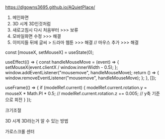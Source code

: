 https://dlgowns3695.github.io/AQuietPlace/

1. 메인화면
2. 3D 시계 3D인것처럼
3. 새로고침시 다시 처음부터 >>> 보류
4. 모바일화면 수정 >>> 해결
5. 이미지들 뒤에 글씨 > 드라마 웹툰 >>> 해결
// 마우스 추가 >>> 해결

const [mouseX, setMouseX] = useState(0);

useEffect(() => { const handleMouseMove = (event) => { setMouseX(event.clientX / window.innerWidth - 0.5); }; window.addEventListener("mousemove", handleMouseMove); return () => { window.removeEventListener("mousemove", handleMouseMove); }; }, []);

useFrame(() => { if (modelRef.current) { modelRef.current.rotation.y = mouseX * Math.PI * 0.5; // modelRef.current.rotation.z += 0.005; // y축 기준으로 회전 } });

크기조절

3D 시계 3D라는거 알 수 있는 방법

가로스크롤 센터
